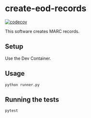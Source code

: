 # create-eod-records
[![codecov](https://codecov.io/gh/dfulmer/create-eod-records/graph/badge.svg?token=2GM2VUUSF0)](https://codecov.io/gh/dfulmer/create-eod-records)

This software creates MARC records.

## Setup
Use the Dev Container.

## Usage
```python runner.py```

## Running the tests
```pytest```